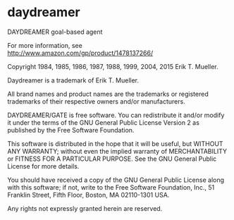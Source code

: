 # daydreamer
DAYDREAMER goal-based agent

For more information, see
http://www.amazon.com/gp/product/1478137266/

Copyright 1984, 1985, 1986, 1987, 1988, 1999, 2004, 2015 Erik T. Mueller.

Daydreamer is a trademark of Erik T. Mueller.

All brand names and product names are the trademarks or registered
trademarks of their respective owners and/or manufacturers.

DAYDREAMER/GATE is free software. You can redistribute it and/or
modify it under the terms of the GNU General Public License Version 2 as
published by the Free Software Foundation.

This software is distributed in the hope that it will be useful, but
WITHOUT ANY WARRANTY; without even the implied warranty of MERCHANTABILITY
or FITNESS FOR A PARTICULAR PURPOSE. See the GNU General Public License for
more details.

You should have received a copy of the GNU General Public License along
with this software; if not, write to the Free Software Foundation, Inc.,
51 Franklin Street, Fifth Floor, Boston, MA 02110-1301 USA.

Any rights not expressly granted herein are reserved.
